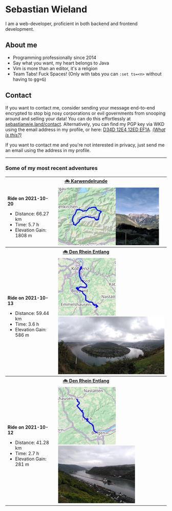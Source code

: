 # Sebastian Wieland

I am a web-developer, proficient in both backend and frontend development.

## About me

- Programming professionally since 2014
- Say what you want, my heart belongs to Java
- Vim is more than an editor, it's a religion
- Team Tabs! Fuck Spaces! (Only with tabs you can `:set ts=<n>` without having
  to <kbd>g</kbd><kbd>g</kbd><kbd>=</kbd><kbd>G</kbd>)

## Contact

If you want to contact me, consider sending your message end-to-end encrypted
to stop big nosy corporations or evil governments from snooping around and
selling your data! You can do this effortlessly at
[sebastianwie.land/contact](https://sebastianwie.land/contact). Alternatively,
you can find my PGP key via WKD using the email address in my profile, or here:
[D34D 12E4 12ED EF1A](https://sebastianwie.land/pgp-pubkey.asc). _[(What is
this?)](https://ssd.eff.org/en/module/deep-dive-end-end-encryption-how-do-public-key-encryption-systems-work)_

If you want to contact me and you're not interested in privacy, just send me an
email using the address in my profile.

---

### Some of my most recent adventures

<table><tr>
<th colspan="2">
<a href="https://www.strava.com/activities/6141039127">
🚲 Karwendelrunde
</a>
</th>
</tr><tr>
<td>

**Ride on 2021-10-20**

- Distance: 66.27 km
- Time: 5.7 h
- Elevation Gain: 1808 m
</td>
<td>
<a href="assets/6141039127-map-large.png"><img src="assets/6141039127-map.png" alt="Map"></a><a href="assets/6141039127-photo.jpg"><img src="assets/6141039127-photo.jpg" alt="Activity Photo" height="180"></a>
</td>
</tr><tr>
<th colspan="2">
<a href="https://www.strava.com/activities/6106842763">
🚲 Den Rhein Entlang
</a>
</th>
</tr><tr>
<td>

**Ride on 2021-10-13**

- Distance: 59.44 km
- Time: 3.6 h
- Elevation Gain: 586 m
</td>
<td>
<a href="assets/6106842763-map-large.png"><img src="assets/6106842763-map.png" alt="Map"></a><a href="assets/6106842763-photo.jpg"><img src="assets/6106842763-photo.jpg" alt="Activity Photo" height="180"></a>
</td>
</tr><tr>
<th colspan="2">
<a href="https://www.strava.com/activities/6102296469">
🚲 Den Rhein Entlang
</a>
</th>
</tr><tr>
<td>

**Ride on 2021-10-12**

- Distance: 41.28 km
- Time: 2.7 h
- Elevation Gain: 281 m
</td>
<td>
<a href="assets/6102296469-map-large.png"><img src="assets/6102296469-map.png" alt="Map"></a><a href="assets/6102296469-photo.jpg"><img src="assets/6102296469-photo.jpg" alt="Activity Photo" height="180"></a>
</td>
</tr></table>